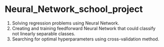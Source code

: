 # Neural_Network_school_project
  1. Solving regression problems using Neural Network. 
  2. Creating and training feedforward Neural Network that could classify not linearly separable classes. 
  3. Searching for optimal hyperparameters using cross-validation method.
